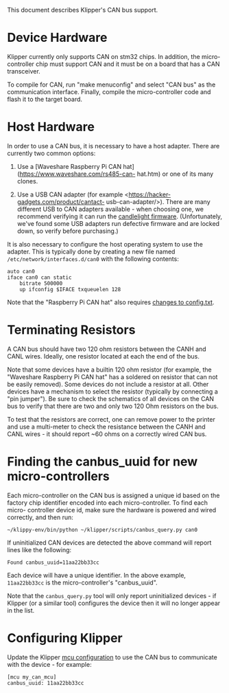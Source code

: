This document describes Klipper's CAN bus support.

# Device Hardware

Klipper currently only supports CAN on stm32 chips. In addition, the micro-
controller chip must support CAN and it must be on a board that has a CAN
transceiver.

To compile for CAN, run "make menuconfig" and select "CAN bus" as the
communication interface. Finally, compile the micro-controller code and flash it
to the target board.

# Host Hardware

In order to use a CAN bus, it is necessary to have a host adapter. There are
currently two common options:

1. Use a [Waveshare Raspberry Pi CAN hat](https://www.waveshare.com/rs485-can-
hat.htm) or one of its many clones.

2. Use a USB CAN adapter (for example <https://hacker-gadgets.com/product/cantact-
usb-can-adapter/>). There are many different USB to CAN adapters available -
when choosing one, we recommend verifying it can run the [candlelight
firmware](https://github.com/candle-usb/candleLight_fw). (Unfortunately, we've
found some USB adapters run defective firmware and are locked down, so verify
before purchasing.)


It is also necessary to configure the host operating system to use the adapter.
This is typically done by creating a new file named
`/etc/network/interfaces.d/can0` with the following contents:

```
auto can0
iface can0 can static
    bitrate 500000
    up ifconfig $IFACE txqueuelen 128
```

Note that the "Raspberry Pi CAN hat" also requires [changes to
config.txt](https://www.waveshare.com/wiki/RS485_CAN_HAT).

# Terminating Resistors

A CAN bus should have two 120 ohm resistors between the CANH and CANL wires.
Ideally, one resistor located at each the end of the bus.

Note that some devices have a builtin 120 ohm resistor (for example, the
"Waveshare Raspberry Pi CAN hat" has a soldered on resistor that can not be
easily removed). Some devices do not include a resistor at all. Other devices
have a mechanism to select the resistor (typically by connecting a "pin
jumper"). Be sure to check the schematics of all devices on the CAN bus to
verify that there are two and only two 120 Ohm resistors on the bus.

To test that the resistors are correct, one can remove power to the printer and
use a multi-meter to check the resistance between the CANH and CANL wires - it
should report ~60 ohms on a correctly wired CAN bus.

# Finding the canbus_uuid for new micro-controllers

Each micro-controller on the CAN bus is assigned a unique id based on the
factory chip identifier encoded into each micro-controller. To find each micro-
controller device id, make sure the hardware is powered and wired correctly, and
then run:

```
~/klippy-env/bin/python ~/klipper/scripts/canbus_query.py can0
```

If uninitialized CAN devices are detected the above command will report lines
like the following:

```
Found canbus_uuid=11aa22bb33cc
```

Each device will have a unique identifier. In the above example, `11aa22bb33cc` is
the micro-controller's "canbus_uuid".

Note that the `canbus_query.py` tool will only report uninitialized devices - if
Klipper (or a similar tool) configures the device then it will no longer appear
in the list.

# Configuring Klipper

Update the Klipper [mcu configuration](Config_Reference.md#mcu) to use the CAN
bus to communicate with the device - for example:

```
[mcu my_can_mcu]
canbus_uuid: 11aa22bb33cc
```
